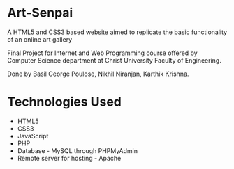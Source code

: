 # Art-Senpai
A HTML5 and CSS3 based website aimed to replicate the basic functionality of an online art gallery

Final Project for Internet and Web Programming course offered by Computer Science department at Christ University Faculty of Engineering.

Done by Basil George Poulose, Nikhil Niranjan, Karthik Krishna.

# Technologies Used
* HTML5
* CSS3
* JavaScript
* PHP
* Database - MySQL through PHPMyAdmin
* Remote server for hosting - Apache
